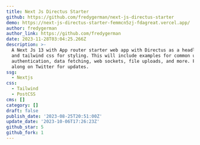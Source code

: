```yaml
---
title: Next Js Directus Starter
github: https://github.com/fredygerman/next-js-directus-starter
demo: https://next-js-directus-starter-femmcn5zj-fdagreat.vercel.app/
author: fredygerman
author_link: https://github.com/fredygerman
date: 2023-11-28T03:04:25.266Z
description: >-
  A Next Js 13 with App router starter web app with Directus as a headless Cms
  and tailwind css for styling. This will include examples for common uses like
  authentication, data fetching, web sockets, file uploads, and more. Follow
  along on Twitter for updates.
ssg:
  - Nextjs
css:
  - Tailwind
  - PostCSS
cms: []
category: []
draft: false
publish_date: '2023-08-25T20:51:00Z'
update_date: '2023-10-06T17:26:23Z'
github_star: 5
github_fork: 1
---
```

